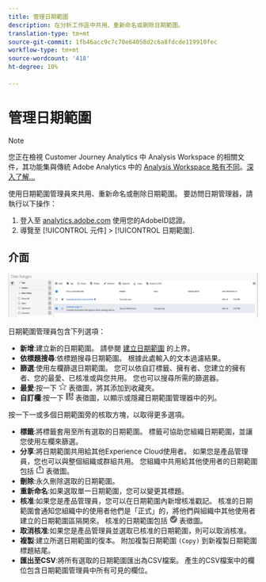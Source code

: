 ```yaml
---
title: 管理日期範圍
description: 在分析工作區中共用、重新命名或刪除日期範圍。
translation-type: tm+mt
source-git-commit: 1fb46acc9c7c70e64058d2c6a8fdcde119910fec
workflow-type: tm+mt
source-wordcount: '418'
ht-degree: 10%

---
```



# 管理日期範圍

>[!NOTE]
>
>您正在檢視 Customer Journey Analytics 中 Analysis Workspace 的相關文件，其功能集與傳統 Adobe Analytics 中的 [Analysis Workspace 略有不同](https://docs.adobe.com/content/help/zh-Hant/analytics/analyze/analysis-workspace/home.html)。[深入了解...](/help/getting-started/cja-aa.md)

使用日期範圍管理員來共用、重新命名或刪除日期範圍。 要訪問日期管理器，請執行以下操作：

1. 登入至 [analytics.adobe.com](https://analytics.adobe.com) 使用您的AdobeID認證。
1. 導覽至 [!UICONTROL 元件] > [!UICONTROL 日期範圍].

## 介面

![UI](../assets/date-range-ui.png)

日期範圍管理員包含下列選項：

* **新增**:建立新的日期範圍。 請參閱 [建立日期範圍](create.md) 的上界。
* **依標題搜尋**:依標題搜尋日期範圍。 根據此處輸入的文本過濾結果。
* **篩選**:使用左欄篩選日期範圍。 您可以依自訂標籤、擁有者、您建立的擁有者、您的最愛、已核准或與您共用。 您也可以搜尋所需的篩選器。
* **最愛**:按一下 ![星星](../assets/star.png) 表徵圖，將其添加到收藏夾。
* **自訂欄**:按一下 ![列](../assets/columns.png) 表徵圖，以顯示或隱藏日期範圍管理器中的列。

按一下一或多個日期範圍旁的核取方塊，以取得更多選項。

* **標籤**:將標籤套用至所有選取的日期範圍。 標籤可協助您組織日期範圍，並讓您使用左欄來篩選。
* **分享**:將日期範圍共用給其他Experience Cloud使用者。 如果您是產品管理員，您也可以與整個組織或群組共用。 您組織中共用給其他使用者的日期範圍包括 ![共用](../assets/shared.png) 表徵圖。
* **刪除**:永久刪除選取的日期範圍。
* **重新命名**:如果選取單一日期範圍，您可以變更其標題。
* **核准**:如果您是產品管理員，您可以在日期範圍內新增核准戳記。 核准的日期範圍會通知您組織中的使用者他們是「正式」的，將他們與組織中其他使用者建立的日期範圍區隔開來。 核准的日期範圍包括 ![核准](../assets/approved.png) 表徵圖。
* **取消核准**:如果您是產品管理員並選取已核准的日期範圍，則可以取消核准。
* **複製**:建立所選日期範圍的復本。 附加複製日期範圍 `(Copy)` 到新複製日期範圍標題結尾。
* **匯出至CSV**:將所有選取的日期範圍匯出為CSV檔案。 產生的CSV檔案中的欄位包含日期範圍管理員中所有可見的欄位。
